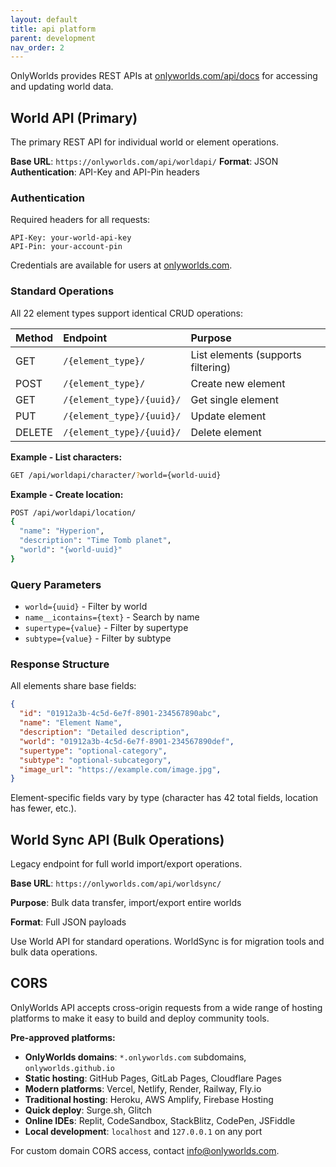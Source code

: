 ```yaml
---
layout: default
title: api platform
parent: development
nav_order: 2
---
```



OnlyWorlds provides REST APIs at [onlyworlds.com/api/docs](https://onlyworlds.com/api/docs) for accessing and updating world data.

## World API (Primary)

The primary REST API for individual world or element operations.

**Base URL**: `https://onlyworlds.com/api/worldapi/`
**Format**: JSON
**Authentication**: API-Key and API-Pin headers

### Authentication

Required headers for all requests:
```http
API-Key: your-world-api-key
API-Pin: your-account-pin
```

Credentials are available for users at [onlyworlds.com](https://onlyworlds.com/profile).

### Standard Operations

All 22 element types support identical CRUD operations:

| Method | Endpoint | Purpose |
|:-------|:---------|:--------|
| GET | `/{element_type}/` | List elements (supports filtering) |
| POST | `/{element_type}/` | Create new element |
| GET | `/{element_type}/{uuid}/` | Get single element |
| PUT | `/{element_type}/{uuid}/` | Update element |
| DELETE | `/{element_type}/{uuid}/` | Delete element |

**Example - List characters:**
```bash
GET /api/worldapi/character/?world={world-uuid}
```

**Example - Create location:**
```bash
POST /api/worldapi/location/
{
  "name": "Hyperion",
  "description": "Time Tomb planet",
  "world": "{world-uuid}"
}
```

### Query Parameters

- `world={uuid}` - Filter by world
- `name__icontains={text}` - Search by name
- `supertype={value}` - Filter by supertype
- `subtype={value}` - Filter by subtype  
 

### Response Structure

All elements share base fields:

```json
{
  "id": "01912a3b-4c5d-6e7f-8901-234567890abc",
  "name": "Element Name",
  "description": "Detailed description",
  "world": "01912a3b-4c5d-6e7f-8901-234567890def",
  "supertype": "optional-category",
  "subtype": "optional-subcategory",
  "image_url": "https://example.com/image.jpg", 
}
```

Element-specific fields vary by type (character has 42 total fields, location has fewer, etc.).

## World Sync API (Bulk Operations)

Legacy endpoint for full world import/export operations.

**Base URL**: `https://onlyworlds.com/api/worldsync/`

**Purpose**: Bulk data transfer, import/export entire worlds

**Format**: Full JSON payloads

Use World API for standard operations. WorldSync is for migration tools and bulk data operations.



## CORS

OnlyWorlds API accepts cross-origin requests from a wide range of hosting platforms to make it easy to build and deploy community tools.

**Pre-approved platforms:**

- **OnlyWorlds domains**: `*.onlyworlds.com` subdomains, `onlyworlds.github.io`
- **Static hosting**: GitHub Pages, GitLab Pages, Cloudflare Pages
- **Modern platforms**: Vercel, Netlify, Render, Railway, Fly.io
- **Traditional hosting**: Heroku, AWS Amplify, Firebase Hosting
- **Quick deploy**: Surge.sh, Glitch
- **Online IDEs**: Replit, CodeSandbox, StackBlitz, CodePen, JSFiddle
- **Local development**: `localhost` and `127.0.0.1` on any port

For custom domain CORS access, contact [info@onlyworlds.com](mailto:info@onlyworlds.com).
